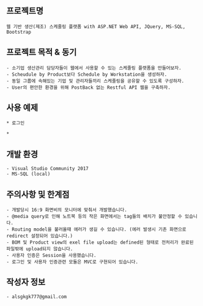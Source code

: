 프로젝트명
---------
    웹 기반 생산(제조) 스케줄링 플랫폼 with ASP.NET Web API, JQuery, MS-SQL, Bootstrap  
    

프로젝트 목적 & 동기
------------
    - 소기업 생산관리 담당자들이 웹에서 사용할 수 있는 스케줄링 플랫폼을 만들어보자.
    - Scheudule by Product보다 Schedule by Workstation을 생성하자.
    - 동일 그룹에 속해있는 기업 및 관리자들끼리 스케줄링을 공유할 수 있도록 구성하자.
    - User의 편안한 환경을 위해 PostBack 없는 Restful API 웹을 구축하자.
    
사용 예제
--------  
    * 로그인
    
    * 
개발 환경
--------
    - Visual Studio Community 2017
    - MS-SQL (local)

주의사항 및 한계점
--------
    - 개발당시 16:9 화면비의 모니터에 맞춰서 개발했습니다.
    - @media query로 인해 노트북 등의 작은 화면에서는 tag들의 배치가 불안정할 수 있습니다. 
    - Routing model을 불러올때 에러가 생길 수 있습니다. (에러 발생시 기존 화면으로 redirect 설정되어 있습니다.)
    - BOM 및 Product view의 exel file upload는 defined된 형태로 전처리가 완료된 파일밖에 upload되지 않습니다.
    - 사용자 인증은 Session을 사용했습니다.
    - 로그인 및 사용자 인증관련 모듈은 MVC로 구현되어 있습니다.
    
작성자 정보
----------
    - alsgkgk777@gmail.com
